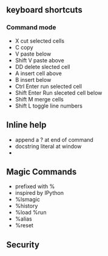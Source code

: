 ## keyboard shortcuts

### Command mode 
- X cut selected cells
- C copy
- V paste below
- Shift V paste above 
- DD delete slected cell
- A insert cell above
- B insert below
- Ctrl Enter run selected cell
- Shift Enter Run sleceted cell below
- Shift M merge cells
- Shift L toggle line numbers 

## Inline help
- append a ? at end of command
- docstring literal at window 
- 
## Magic Commands
- prefixed with %
- inspired by IPython 
- %lsmagic 
- %history 
- %load %run
- %alias
- %reset


## Security
